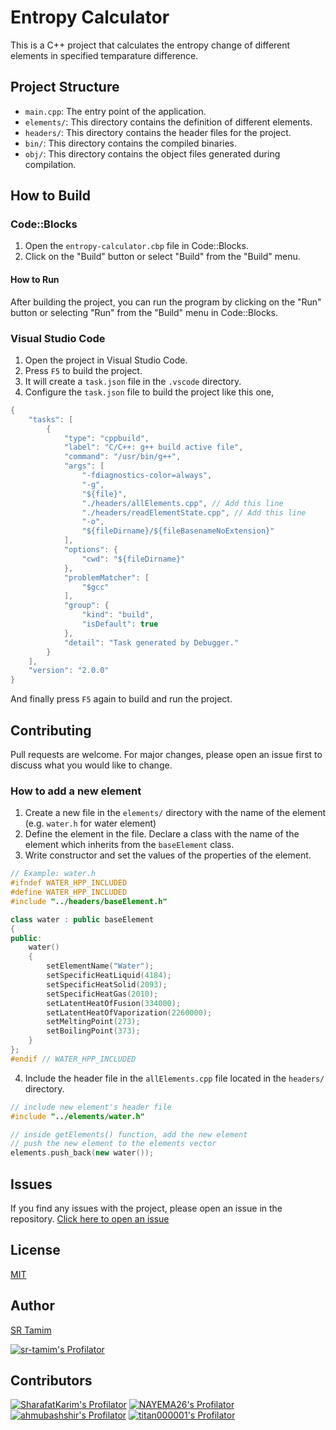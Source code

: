 # Entropy Calculator

This is a C++ project that calculates the entropy change of different elements in specified temparature difference.

## Project Structure

- `main.cpp`: The entry point of the application.
- `elements/`: This directory contains the definition of different elements.
- `headers/`: This directory contains the header files for the project.
- `bin/`: This directory contains the compiled binaries.
- `obj/`: This directory contains the object files generated during compilation.

## How to Build

### Code::Blocks

1. Open the `entropy-calculator.cbp` file in Code::Blocks.
2. Click on the "Build" button or select "Build" from the "Build" menu.

#### How to Run

After building the project, you can run the program by clicking on the "Run" button or selecting "Run" from the "Build" menu in Code::Blocks.

### Visual Studio Code

1. Open the project in Visual Studio Code.
2. Press `F5` to build the project.
3. It will create a `task.json` file in the `.vscode` directory.
4. Configure the `task.json` file to build the project like this one,

```cpp
{
    "tasks": [
        {
            "type": "cppbuild",
            "label": "C/C++: g++ build active file",
            "command": "/usr/bin/g++",
            "args": [
                "-fdiagnostics-color=always",
                "-g",
                "${file}",
                "./headers/allElements.cpp", // Add this line
                "./headers/readElementState.cpp", // Add this line
                "-o",
                "${fileDirname}/${fileBasenameNoExtension}"
            ],
            "options": {
                "cwd": "${fileDirname}"
            },
            "problemMatcher": [
                "$gcc"
            ],
            "group": {
                "kind": "build",
                "isDefault": true
            },
            "detail": "Task generated by Debugger."
        }
    ],
    "version": "2.0.0"
}
```

And finally press `F5` again to build and run the project.

## Contributing

Pull requests are welcome. For major changes, please open an issue first to discuss what you would like to change.

### How to add a new element

1. Create a new file in the `elements/` directory with the name of the element (e.g. `water.h` for water element)
2. Define the element in the file. Declare a class with the name of the element which inherits from the `baseElement` class.
3. Write constructor and set the values of the properties of the element.

```cpp
// Example: water.h
#ifndef WATER_HPP_INCLUDED
#define WATER_HPP_INCLUDED
#include "../headers/baseElement.h"

class water : public baseElement
{
public:
    water()
    {
        setElementName("Water");
        setSpecificHeatLiquid(4184);
        setSpecificHeatSolid(2093);
        setSpecificHeatGas(2010);
        setLatentHeatOfFusion(334000);
        setLatentHeatOfVaporization(2260000);
        setMeltingPoint(273);
        setBoilingPoint(373);
    }
};
#endif // WATER_HPP_INCLUDED
```

4. Include the header file in the `allElements.cpp` file located in the `headers/` directory.

```cpp
// include new element's header file
#include "../elements/water.h"

// inside getElements() function, add the new element
// push the new element to the elements vector
elements.push_back(new water());
```

## Issues

If you find any issues with the project, please open an issue in the repository. [Click here to open an issue](https://github.com/sr-tamim/entropy-calculator/issues)

## License

[MIT](https://choosealicense.com/licenses/mit/)

## Author

[SR Tamim](https://sr-tamim.vercel.app)

[![sr-tamim's Profilator](https://profilator.deno.dev/sr-tamim?v=1.0.0.alpha.4)](https://github.com/sr-tamim)

## Contributors

[![SharafatKarim's Profilator](https://profilator.deno.dev/SharafatKarim?v=1.0.0.alpha.4)](https://github.com/SharafatKarim)
[![NAYEMA26's Profilator](https://profilator.deno.dev/NAYEMA26?v=1.0.0.alpha.4)](https://github.com/NAYEMA26)
[![ahmubashshir's Profilator](https://profilator.deno.dev/ahmubashshir?v=1.0.0.alpha.4)](https://github.com/ahmubashshir)
[![titan000001's Profilator](https://profilator.deno.dev/titan000001?v=1.0.0.alpha.4)](https://github.com/titan000001)
